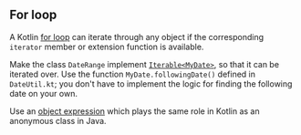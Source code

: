 ## For loop

A Kotlin [for loop](https://kotlinlang.org/docs/control-flow.html#for-loops)
can iterate through any object if the corresponding `iterator` member or extension function is available.

Make the class `DateRange` implement [`Iterable<MyDate>`](https://kotlinlang.org/api/latest/jvm/stdlib/kotlin.collections/-iterable/),
so that it can be iterated over.
Use the function `MyDate.followingDate()` defined in `DateUtil.kt`;
you don't have to implement the logic for finding the following date on your own.

Use an [object expression](https://kotlinlang.org/docs/object-declarations.html#object-expressions)
which plays the same role in Kotlin as an anonymous class in Java. 
